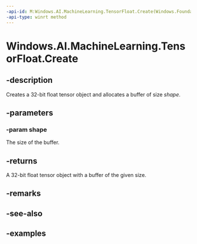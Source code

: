 ```yaml
---
-api-id: M:Windows.AI.MachineLearning.TensorFloat.Create(Windows.Foundation.Collections.IIterable{System.Int64})
-api-type: winrt method
---
```


<!-- Method syntax.
public TensorFloat TensorFloat.Create(IIterable<Int64> shape)
-->

# Windows.AI.MachineLearning.TensorFloat.Create

## -description
Creates a 32-bit float tensor object and allocates a buffer of size *shape*.

## -parameters
### -param shape
The size of the buffer.

## -returns
A 32-bit float tensor object with a buffer of the given size.

## -remarks

## -see-also

## -examples
